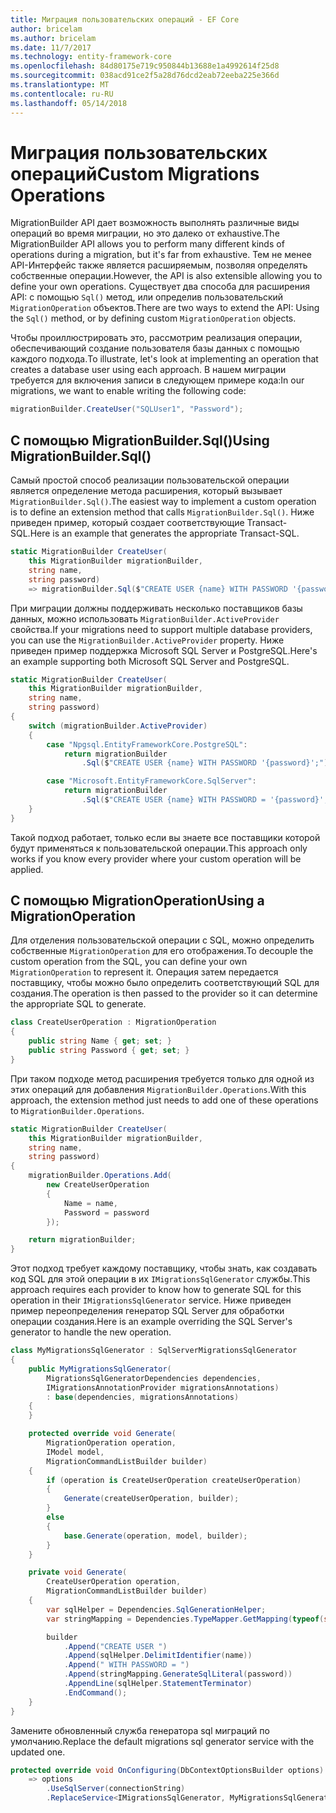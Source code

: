 ```yaml
---
title: Миграция пользовательских операций - EF Core
author: bricelam
ms.author: bricelam
ms.date: 11/7/2017
ms.technology: entity-framework-core
ms.openlocfilehash: 84d80175e719c950844b13688e1a4992614f25d8
ms.sourcegitcommit: 038acd91ce2f5a28d76dcd2eab72eeba225e366d
ms.translationtype: MT
ms.contentlocale: ru-RU
ms.lasthandoff: 05/14/2018
---
```

<a name="custom-migrations-operations"></a><span data-ttu-id="7475b-102">Миграция пользовательских операций</span><span class="sxs-lookup"><span data-stu-id="7475b-102">Custom Migrations Operations</span></span>
============================
<span data-ttu-id="7475b-103">MigrationBuilder API дает возможность выполнять различные виды операций во время миграции, но это далеко от exhaustive.</span><span class="sxs-lookup"><span data-stu-id="7475b-103">The MigrationBuilder API allows you to perform many different kinds of operations during a migration, but it's far from exhaustive.</span></span> <span data-ttu-id="7475b-104">Тем не менее API-Интерфейс также является расширяемым, позволяя определять собственные операции.</span><span class="sxs-lookup"><span data-stu-id="7475b-104">However, the API is also extensible allowing you to define your own operations.</span></span> <span data-ttu-id="7475b-105">Существует два способа для расширения API: с помощью `Sql()` метод, или определив пользовательский `MigrationOperation` объектов.</span><span class="sxs-lookup"><span data-stu-id="7475b-105">There are two ways to extend the API: Using the `Sql()` method, or by defining custom `MigrationOperation` objects.</span></span>

<span data-ttu-id="7475b-106">Чтобы проиллюстрировать это, рассмотрим реализация операции, обеспечивающий создание пользователя базы данных с помощью каждого подхода.</span><span class="sxs-lookup"><span data-stu-id="7475b-106">To illustrate, let's look at implementing an operation that creates a database user using each approach.</span></span> <span data-ttu-id="7475b-107">В нашем миграции требуется для включения записи в следующем примере кода:</span><span class="sxs-lookup"><span data-stu-id="7475b-107">In our migrations, we want to enable writing the following code:</span></span>

``` csharp
migrationBuilder.CreateUser("SQLUser1", "Password");
```

<a name="using-migrationbuildersql"></a><span data-ttu-id="7475b-108">С помощью MigrationBuilder.Sql()</span><span class="sxs-lookup"><span data-stu-id="7475b-108">Using MigrationBuilder.Sql()</span></span>
----------------------------
<span data-ttu-id="7475b-109">Самый простой способ реализации пользовательской операции является определение метода расширения, который вызывает `MigrationBuilder.Sql()`.</span><span class="sxs-lookup"><span data-stu-id="7475b-109">The easiest way to implement a custom operation is to define an extension method that calls `MigrationBuilder.Sql()`.</span></span>
<span data-ttu-id="7475b-110">Ниже приведен пример, который создает соответствующие Transact-SQL.</span><span class="sxs-lookup"><span data-stu-id="7475b-110">Here is an example that generates the appropriate Transact-SQL.</span></span>

``` csharp
static MigrationBuilder CreateUser(
    this MigrationBuilder migrationBuilder,
    string name,
    string password)
    => migrationBuilder.Sql($"CREATE USER {name} WITH PASSWORD '{password}';");
```

<span data-ttu-id="7475b-111">При миграции должны поддерживать несколько поставщиков базы данных, можно использовать `MigrationBuilder.ActiveProvider` свойства.</span><span class="sxs-lookup"><span data-stu-id="7475b-111">If your migrations need to support multiple database providers, you can use the `MigrationBuilder.ActiveProvider` property.</span></span> <span data-ttu-id="7475b-112">Ниже приведен пример поддержка Microsoft SQL Server и PostgreSQL.</span><span class="sxs-lookup"><span data-stu-id="7475b-112">Here's an example supporting both Microsoft SQL Server and PostgreSQL.</span></span>

``` csharp
static MigrationBuilder CreateUser(
    this MigrationBuilder migrationBuilder,
    string name,
    string password)
{
    switch (migrationBuilder.ActiveProvider)
    {
        case "Npgsql.EntityFrameworkCore.PostgreSQL":
            return migrationBuilder
                .Sql($"CREATE USER {name} WITH PASSWORD '{password}';");

        case "Microsoft.EntityFrameworkCore.SqlServer":
            return migrationBuilder
                .Sql($"CREATE USER {name} WITH PASSWORD = '{password}';");
    }
}
```

<span data-ttu-id="7475b-113">Такой подход работает, только если вы знаете все поставщики которой будут применяться к пользовательской операции.</span><span class="sxs-lookup"><span data-stu-id="7475b-113">This approach only works if you know every provider where your custom operation will be applied.</span></span>

<a name="using-a-migrationoperation"></a><span data-ttu-id="7475b-114">С помощью MigrationOperation</span><span class="sxs-lookup"><span data-stu-id="7475b-114">Using a MigrationOperation</span></span>
---------------------------
<span data-ttu-id="7475b-115">Для отделения пользовательской операции с SQL, можно определить собственные `MigrationOperation` для его отображения.</span><span class="sxs-lookup"><span data-stu-id="7475b-115">To decouple the custom operation from the SQL, you can define your own `MigrationOperation` to represent it.</span></span> <span data-ttu-id="7475b-116">Операция затем передается поставщику, чтобы можно было определить соответствующий SQL для создания.</span><span class="sxs-lookup"><span data-stu-id="7475b-116">The operation is then passed to the provider so it can determine the appropriate SQL to generate.</span></span>

``` csharp
class CreateUserOperation : MigrationOperation
{
    public string Name { get; set; }
    public string Password { get; set; }
}
```

<span data-ttu-id="7475b-117">При таком подходе метод расширения требуется только для одной из этих операций для добавления `MigrationBuilder.Operations`.</span><span class="sxs-lookup"><span data-stu-id="7475b-117">With this approach, the extension method just needs to add one of these operations to `MigrationBuilder.Operations`.</span></span>

``` csharp
static MigrationBuilder CreateUser(
    this MigrationBuilder migrationBuilder,
    string name,
    string password)
{
    migrationBuilder.Operations.Add(
        new CreateUserOperation
        {
            Name = name,
            Password = password
        });

    return migrationBuilder;
}
```

<span data-ttu-id="7475b-118">Этот подход требует каждому поставщику, чтобы знать, как создавать код SQL для этой операции в их `IMigrationsSqlGenerator` службы.</span><span class="sxs-lookup"><span data-stu-id="7475b-118">This approach requires each provider to know how to generate SQL for this operation in their `IMigrationsSqlGenerator` service.</span></span> <span data-ttu-id="7475b-119">Ниже приведен пример переопределения генератор SQL Server для обработки операции создания.</span><span class="sxs-lookup"><span data-stu-id="7475b-119">Here is an example overriding the SQL Server's generator to handle the new operation.</span></span>

``` csharp
class MyMigrationsSqlGenerator : SqlServerMigrationsSqlGenerator
{
    public MyMigrationsSqlGenerator(
        MigrationsSqlGeneratorDependencies dependencies,
        IMigrationsAnnotationProvider migrationsAnnotations)
        : base(dependencies, migrationsAnnotations)
    {
    }

    protected override void Generate(
        MigrationOperation operation,
        IModel model,
        MigrationCommandListBuilder builder)
    {
        if (operation is CreateUserOperation createUserOperation)
        {
            Generate(createUserOperation, builder);
        }
        else
        {
            base.Generate(operation, model, builder);
        }
    }

    private void Generate(
        CreateUserOperation operation,
        MigrationCommandListBuilder builder)
    {
        var sqlHelper = Dependencies.SqlGenerationHelper;
        var stringMapping = Dependencies.TypeMapper.GetMapping(typeof(string));

        builder
            .Append("CREATE USER ")
            .Append(sqlHelper.DelimitIdentifier(name))
            .Append(" WITH PASSWORD = ")
            .Append(stringMapping.GenerateSqlLiteral(password))
            .AppendLine(sqlHelper.StatementTerminator)
            .EndCommand();
    }
}
```

<span data-ttu-id="7475b-120">Замените обновленный служба генератора sql миграций по умолчанию.</span><span class="sxs-lookup"><span data-stu-id="7475b-120">Replace the default migrations sql generator service with the updated one.</span></span>

``` csharp
protected override void OnConfiguring(DbContextOptionsBuilder options)
    => options
        .UseSqlServer(connectionString)
        .ReplaceService<IMigrationsSqlGenerator, MyMigrationsSqlGenerator>();
```

